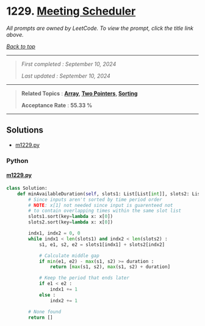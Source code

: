 # 1229. [Meeting Scheduler](<https://leetcode.com/problems/meeting-scheduler>)

*All prompts are owned by LeetCode. To view the prompt, click the title link above.*

*[Back to top](<../README.md>)*

------

> *First completed : September 10, 2024*
>
> *Last updated : September 10, 2024*

------

> **Related Topics** : **[Array](<by_topic/Array.md>), [Two Pointers](<by_topic/Two Pointers.md>), [Sorting](<by_topic/Sorting.md>)**
>
> **Acceptance Rate** : **55.33 %**

------

## Solutions

- [m1229.py](<../my-submissions/m1229.py>)
### Python
#### [m1229.py](<../my-submissions/m1229.py>)
```Python
class Solution:
    def minAvailableDuration(self, slots1: List[List[int]], slots2: List[List[int]], duration: int) -> List[int]:
        # Since inputs aren't sorted by time period order
        # NOTE: x[1] not needed since input is guarenteed not
        # to contain overlapping times within the same slot list
        slots1.sort(key=lambda x: x[0])
        slots2.sort(key=lambda x: x[0])

        indx1, indx2 = 0, 0
        while indx1 < len(slots1) and indx2 < len(slots2) :
            s1, e1, s2, e2 = slots1[indx1] + slots2[indx2]

            # Calculate middle gap
            if min(e1, e2) - max(s1, s2) >= duration :
                return [max(s1, s2), max(s1, s2) + duration]

            # Keep the period that ends later
            if e1 < e2 :
                indx1 += 1
            else :
                indx2 += 1

        # None found
        return []

```

